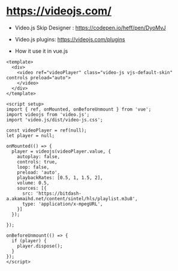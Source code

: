 # https://videojs.com/
- Video.js Skip Designer : https://codepen.io/heff/pen/DyoMvJ
- Video.js plugins: https://videojs.com/plugins

- How it use it in vue.js
```
<template>
  <div>
    <video ref="videoPlayer" class="video-js vjs-default-skin" controls preload="auto">
    </video>
  </div>
</template>

<script setup>
import { ref, onMounted, onBeforeUnmount } from 'vue';
import videojs from 'video.js';
import 'video.js/dist/video-js.css';

const videoPlayer = ref(null);
let player = null;

onMounted(() => {
  player = videojs(videoPlayer.value, {
    autoplay: false,
    controls: true,
    loop: false,
    preload: 'auto',
    playbackRates: [0.5, 1, 1.5, 2],
    volume: 0.5,
    sources: [{
      src: 'https://bitdash-a.akamaihd.net/content/sintel/hls/playlist.m3u8',
      type: 'application/x-mpegURL',
    }]
  });

});

onBeforeUnmount(() => {
  if (player) {
    player.dispose();
  }
});
</script>

```



